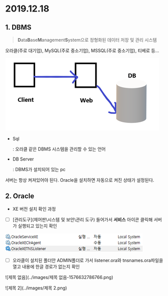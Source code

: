 # 2019.12.18

## 1. DBMS

> **D**ata**B**ase**M**anagement**S**ystem으로 정형화된 데이터 저장 및 관리 시스템

오라클(주로 대기업), MySQL(주로 중소기업), MSSQL(주로 중소기업), 티베로 등...

![sds없음](../images/sds없음.png)

* Sql

  : 오라클 같은 DBMS 시스템을 관리할 수 있는 언어

* DB Server

  : DBMS가 설치되어 있는 pc

서버는 항상 켜져있어야 된다. Oracle을 설치하면 자동으로 켜진 상태가 설정된다.

## 2. Oracle

* XE 버전 설치 확인 과정

- [ ] [관리도구](제어판\시스템 및 보안\관리 도구) 들어가서 **서비스** 아이콘 클릭해 서버가 실행되고 있는지 확인

![fd](../images/fd.png)

- [ ] 오라클이 설치된 폴더안 ADMIN폴더로 가서 listener.ora와 tnsnames.ora파일을 열고 내용에 한글 경로가 없는지 확인

![제목 없음](../images/제목 없음-1576632786766.png)

![제목 2](../images/제목 2.png)

